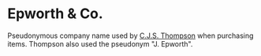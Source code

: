 # Epworth & Co.

Pseudonymous company name used by [C.J.S. Thompson](https://github.com/wellcomecollection/transcribe-wellcome/tree/2e37371365319692b5b3e529620aed1c9dab66e4/research/organisations/research/people/alphabetical/thompson-cjs.md) when purchasing items. Thompson also used the pseudonym "J. Epworth".


